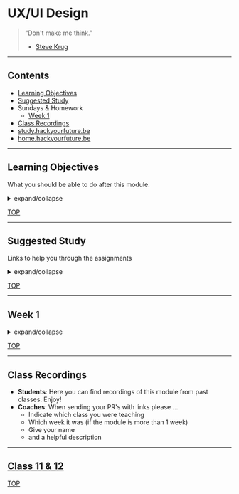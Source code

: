 # UX/UI Design

> “Don't make me think.”
>
> - [Steve Krug](https://en.wikipedia.org/wiki/Don%27t_Make_Me_Think)

---


## Contents

- [Learning Objectives](#learning-objectives)
- [Suggested Study](#suggested-study)
- Sundays & Homework
  - [Week 1](#week-1)
- [Class Recordings](#class-recordings)
- [study.hackyourfuture.be](https://study.hackyourfuture.be)
- [home.hackyourfuture.be](https://home.hackyourfuture.be/)

---

## Learning Objectives

What you should be able to do after this module.

<details>
<summary>expand/collapse</summary>

</details>

[TOP](#ux-ui-design)

---

## Suggested Study

Links to help you through the assignments

<details>
<summary>expand/collapse</summary>

[study.hackyourfuture.be](https://study.hackyourfuture.be/ux-ui-design)

</details>

[TOP](#ux-ui-design)

---

## Week 1


<details>
<summary>expand/collapse</summary>

### Prep work

> before class


### Lesson Plan

> during class

- [Class Slideshow](https://docs.google.com/presentation/d/1FakGT5_VGVZ090Bcw3RiYu6CibJTGT5HQ5PbykMeX-w/edit#slide=id.g938bbe0eb7_2_146)

#### Before Break


#### After Break


### Homework


#### Checklist

```markdown
- [ ] [repo](https://github.com/_/_) (with a complete README)
- [ ] [live demo](https://_.github.io/_)
- [ ] [development strategy](https://github.com/_/_/tree/master/development-strategy.md)
- [ ] [one branch per step](https://github.com/_/_/branches)
- [ ] [one closed PR per step](https://github.com/_/_/pulls)
- [ ] [user flow]()
```

</details>

[TOP](#ux-ui-design)

---

## Class Recordings

- **Students**: Here you can find recordings of this module from past classes.  Enjoy!
- **Coaches**: When sending your PR's with links please ...
  - Indicate which class you were teaching
  - Which week it was (if the module is more than 1 week)
  - Give your name
  - and a helpful description

---

## [Class 11 & 12](https://github.com/hackyourfuturebelgium/class-11-12)



[TOP](#ux-ui-design)
